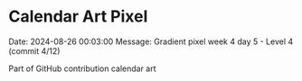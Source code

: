 # Calendar Art Pixel

Date: 2024-08-26 00:03:00
Message: Gradient pixel week 4 day 5 - Level 4 (commit 4/12)

Part of GitHub contribution calendar art
